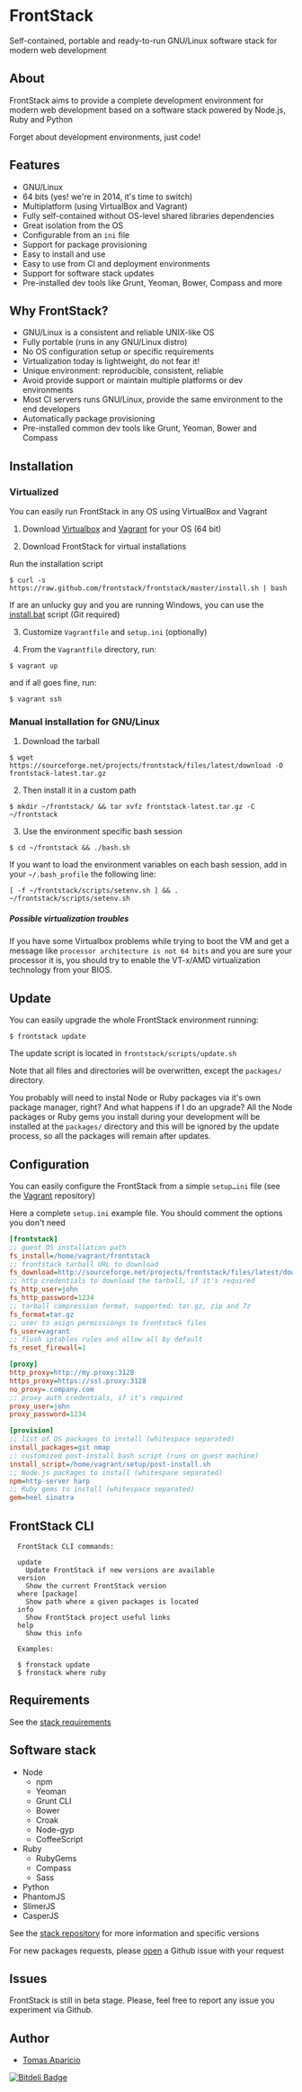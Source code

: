# FrontStack

Self-contained, portable and ready-to-run GNU/Linux software stack for modern web development

## About

FrontStack aims to provide a complete development environment for 
modern web development based on a software stack powered by Node.js, Ruby and Python

Forget about development environments, just code!

## Features

- GNU/Linux
- 64 bits (yes! we're in 2014, it's time to switch)
- Multiplatform (using VirtualBox and Vagrant)
- Fully self-contained without OS-level shared libraries dependencies
- Great isolation from the OS
- Configurable from an `ini` file
- Support for package provisioning
- Easy to install and use
- Easy to use from CI and deployment environments
- Support for software stack updates
- Pre-installed dev tools like Grunt, Yeoman, Bower, Compass and more

## Why FrontStack?

- GNU/Linux is a consistent and reliable UNIX-like OS
- Fully portable (runs in any GNU/Linux distro)
- No OS configuration setup or specific requirements
- Virtualization today is lightweight, do not fear it!
- Unique environment: reproducible, consistent, reliable
- Avoid provide support or maintain multiple platforms or dev environments
- Most CI servers runs GNU/Linux, provide the same environment to the end developers
- Automatically package provisioning
- Pre-installed common dev tools like Grunt, Yeoman, Bower and Compass

## Installation
        
### Virtualized 

You can easily run FrontStack in any OS using VirtualBox and Vagrant

1. Download [Virtualbox](https://www.virtualbox.org/wiki/Downloads) and [Vagrant](http://downloads.vagrantup.com/) for your OS (64 bit)

2. Download FrontStack for virtual installations

  Run the installation script
  ```
  $ curl -s https://raw.github.com/frontstack/frontstack/master/install.sh | bash
  ```

  If are an unlucky guy and you are running Windows, you can use the [install.bat][1] script (Git required)

3. Customize `Vagrantfile` and `setup.ini` (optionally)

4. From the `Vagrantfile` directory, run: 
  
  ```
  $ vagrant up 
  ```

  and if all goes fine, run:
  ```
  $ vagrant ssh
  ```

### Manual installation for GNU/Linux

1. Download the tarball
```
$ wget https://sourceforge.net/projects/frontstack/files/latest/download -O frontstack-latest.tar.gz
```

2. Then install it in a custom path
```
$ mkdir ~/frontstack/ && tar xvfz frontstack-latest.tar.gz -C ~/frontstack
```

3. Use the environment specific bash session
```
$ cd ~/frontstack && ./bash.sh
```

If you want to load the environment variables on each bash session, add in your `~/.bash_profile` the following line:

```shell
[ -f ~/frontstack/scripts/setenv.sh ] && . ~/frontstack/scripts/setenv.sh
```

##### Possible virtualization troubles

If you have some Virtualbox problems while trying to boot the VM and get a message like 
`processor architecture is not 64 bits` and you are sure your processor it is, you should 
try to enable the VT-x/AMD virtualization technology from your BIOS.

## Update 

You can easily upgrade the whole FrontStack environment running:

```shell
$ frontstack update
```

The update script is located in `frontstack/scripts/update.sh`

Note that all files and directories will be overwritten, except the `packages/` directory.

You probably will need to instal Node or Ruby packages via it's own package manager, right? And what happens if I do an upgrade?
All the Node packages or Ruby gems you install during your development will be installed at the `packages/` directory and this will be ignored by the update process, so all the packages will remain after updates.

## Configuration

You can easily configure the FrontStack from a simple `setup…ini` file (see the [Vagrant][2] repository)

Here a complete `setup.ini` example file. You should comment the options you don't need

```ini
[frontstack]
;; guest OS installation path
fs_install=/home/vagrant/frontstack
;; frontstack tarball URL to download
fs_download=http://sourceforge.net/projects/frontstack/files/latest/download
;; http credentials to download the tarball, if it's required
fs_http_user=john
fs_http_password=1234
;; tarball compression format, supported: tar.gz, zip and 7z
fs_format=tar.gz
;; user to asign permissiongs to frontstack files
fs_user=vagrant
;; flush iptables rules and allow all by default
fs_reset_firewall=1

[proxy]
http_proxy=http://my.proxy:3128
https_proxy=https://ssl.proxy:3128
no_proxy=.company.com
;; proxy auth credentials, if it's required
proxy_user=john
proxy_password=1234

[provision]
;; list of OS packages to install (whitespace separated)
install_packages=git nmap
;; customized post-install bash script (runs on guest machine)
install_script=/home/vagrant/setup/post-install.sh
;; Node.js packages to install (whitespace separated)
npm=http-server harp
;; Ruby gems to install (whitespace separated)
gem=heel sinatra
```

## FrontStack CLI

```
  FrontStack CLI commands:

  update
    Update FrontStack if new versions are available
  version  
    Show the current FrontStack version
  where [package]
    Show path where a given packages is located
  info
    Show FrontStack project useful links
  help
    Show this info

  Examples:

  $ fronstack update
  $ fronstack where ruby

```

## Requirements

See the [stack requirements](https://github.com/frontstack/stack#requirements)

## Software stack

* Node 
  * npm 
  * Yeoman 
  * Grunt CLI
  * Bower
  * Croak
  * Node-gyp 
  * CoffeeScript
* Ruby 
  * RubyGems
  * Compass
  * Sass
* Python 
* PhantomJS
* SlimerJS 
* CasperJS

See the [stack repository](https://github.com/frontstack/stack) for more information and specific versions

For new packages requests, please [open](https://github.com/frontstack/stack/issues) a Github issue with your request

## Issues 

FrontStack is still in beta stage.
Please, feel free to report any issue you experiment via Github.

## Author

* [Tomas Aparicio](https://github.com/h2non) 


[![Bitdeli Badge](https://d2weczhvl823v0.cloudfront.net/frontstack/frontstack/trend.png)](https://bitdeli.com/free "Bitdeli Badge")

[1]: https://github.com/frontstack/frontstack/raw/master/install.bat
[2]: https://github.com/frontstack/vagrant
